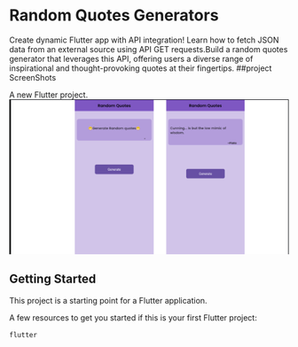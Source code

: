 # Random Quotes Generators
Create dynamic Flutter app with API integration! Learn how to fetch JSON data from an external source using API GET requests.Build a random quotes generator that leverages this API, offering users a diverse range of inspirational and thought-provoking quotes at their fingertips.
##project ScreenShots

A new Flutter project.
![quotes](https://github.com/Nishan-Pradhan06/RandomQuotes-Generator/blob/main/assets/banner.png)


## Getting Started

This project is a starting point for a Flutter application.

A few resources to get you started if this is your first Flutter project:
```shell
flutter
```
